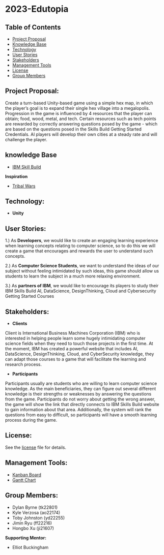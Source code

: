 # 2023-Edutopia

## Table of Contents
  - [Project Proposal](#project-proposal)
  - [Knowledge Base](#knowledge-base)
  - [Technology](#user-stories)
  - [User Stories](#user-stories)
  - [Stakeholders](#stakeholders)
  - [Management Tools](#management-tools)
  - [License](#license)
  - [Group Members](#group-members)

 

## **Project Proposal:**

Create a turn-based Unity-based game using a simple hex map, in which the player’s goal is to expand their single hex village into a megalopolis. Progression in the game is influenced by 4 resources that the player can obtain; food, wood, metal, and tech. Certain resources such as tech points are rewarded by correctly answering questions posed by the game - which are based on the questions posed in the Skills Build Getting Started Credentials. AI players will develop their own cities at a steady rate and will challenge the player.


## **knowledge Base**
- [IBM Skill Build](https://www.ibm.com/academic/home)

**Inspiration**
- [Tribal Wars](https://www.tribalwars.net/en-dk/)


## **Technology:**
- **Unity**



## **User Stories:**
1.) As **Developers**, we would like to create an engaging learning experience when learning concepts relating to computer science, so to do this we will create a game that encourages and rewards the user to understand such concepts.

2.)  As **Computer Science Students**, we want to understand the ideas of our subject without feeling intimidated by such ideas, this game should allow us students to learn the subject in a much more relaxing environment.

3.) As **partners of IBM**, we would like to encourage its players to study their IBM Skills Build AI, DataScience, DesignThinking, Cloud and Cybersecurity Getting Started Courses



## **Stakeholders:**
- **Clients**

Client is International Business Machines Corporation (IBM) who is interested in helping people learn some hugely intimidating computer science fields when they need to touch those projects in the first time. At the moment, IBM has created a powerful website that includes AI, DataScience, DesignThinking, Cloud, and CyberSecurity knowledge, they can adapt those courses to a game that will facilitate the learning and research process.

- **Participants**

Participants usually are students who are willing to learn computer science knowledge. As the main beneficiaries, they can figure out several different knowledge is their strengths or weaknesses by answering the questions from the game. Participants do not worry about getting the wrong answer, the game will show the link that directly connects to IBM Skills Build website to gain information about that area. Additionally, the system will rank the questions from easy to difficult, so participants will have a smooth learning process during the game.



## **License:**
See the [license](https://github.com/spe-uob/2023-Edutopia/blob/main/LICENSE.md) file for details.



## **Management Tools:**
- [Kanban Board](https://github.com/orgs/spe-uob/projects/82)  
- [Gantt Chart](https://github.com/orgs/spe-uob/projects/151)

  

## **Group Members:**
- Dylan Byrne (tk22801)
- Kyle Verzosa (ao22174)
- Toby Johnston (yd22255)
- Jimin Ryu (ff22216)
- Hongbo Xu (ji21607)

**Supporting Mentor:**

- Elliot Buckingham
